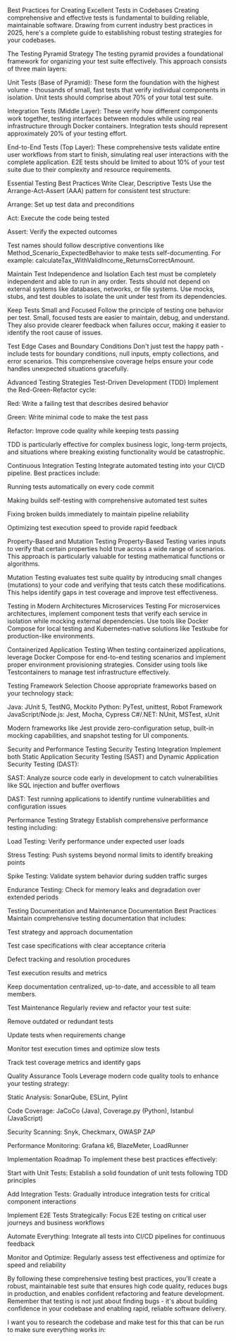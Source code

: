 Best Practices for Creating Excellent Tests in Codebases
Creating comprehensive and effective tests is fundamental to building reliable, maintainable software. Drawing from current industry best practices in 2025, here's a complete guide to establishing robust testing strategies for your codebases.

The Testing Pyramid Strategy
The testing pyramid provides a foundational framework for organizing your test suite effectively. This approach consists of three main layers:​

Unit Tests (Base of Pyramid): These form the foundation with the highest volume - thousands of small, fast tests that verify individual components in isolation. Unit tests should comprise about 70% of your total test suite.​

Integration Tests (Middle Layer): These verify how different components work together, testing interfaces between modules while using real infrastructure through Docker containers. Integration tests should represent approximately 20% of your testing effort.​

End-to-End Tests (Top Layer): These comprehensive tests validate entire user workflows from start to finish, simulating real user interactions with the complete application. E2E tests should be limited to about 10% of your test suite due to their complexity and resource requirements.​

Essential Testing Best Practices
Write Clear, Descriptive Tests
Use the Arrange-Act-Assert (AAA) pattern for consistent test structure:​

Arrange: Set up test data and preconditions

Act: Execute the code being tested

Assert: Verify the expected outcomes

Test names should follow descriptive conventions like Method_Scenario_ExpectedBehavior to make tests self-documenting. For example: calculateTax_WithValidIncome_ReturnsCorrectAmount.​

Maintain Test Independence and Isolation
Each test must be completely independent and able to run in any order. Tests should not depend on external systems like databases, networks, or file systems. Use mocks, stubs, and test doubles to isolate the unit under test from its dependencies.​

Keep Tests Small and Focused
Follow the principle of testing one behavior per test. Small, focused tests are easier to maintain, debug, and understand. They also provide clearer feedback when failures occur, making it easier to identify the root cause of issues.​

Test Edge Cases and Boundary Conditions
Don't just test the happy path - include tests for boundary conditions, null inputs, empty collections, and error scenarios. This comprehensive coverage helps ensure your code handles unexpected situations gracefully.​

Advanced Testing Strategies
Test-Driven Development (TDD)
Implement the Red-Green-Refactor cycle:​

Red: Write a failing test that describes desired behavior

Green: Write minimal code to make the test pass

Refactor: Improve code quality while keeping tests passing

TDD is particularly effective for complex business logic, long-term projects, and situations where breaking existing functionality would be catastrophic.​

Continuous Integration Testing
Integrate automated testing into your CI/CD pipeline. Best practices include:​

Running tests automatically on every code commit

Making builds self-testing with comprehensive automated test suites

Fixing broken builds immediately to maintain pipeline reliability

Optimizing test execution speed to provide rapid feedback​

Property-Based and Mutation Testing
Property-Based Testing varies inputs to verify that certain properties hold true across a wide range of scenarios. This approach is particularly valuable for testing mathematical functions or algorithms.​

Mutation Testing evaluates test suite quality by introducing small changes (mutations) to your code and verifying that tests catch these modifications. This helps identify gaps in test coverage and improve test effectiveness.​

Testing in Modern Architectures
Microservices Testing
For microservices architectures, implement component tests that verify each service in isolation while mocking external dependencies. Use tools like Docker Compose for local testing and Kubernetes-native solutions like Testkube for production-like environments.​

Containerized Application Testing
When testing containerized applications, leverage Docker Compose for end-to-end testing scenarios and implement proper environment provisioning strategies. Consider using tools like Testcontainers to manage test infrastructure effectively.​

Testing Framework Selection
Choose appropriate frameworks based on your technology stack:​

Java: JUnit 5, TestNG, Mockito
Python: PyTest, unittest, Robot Framework
JavaScript/Node.js: Jest, Mocha, Cypress
C#/.NET: NUnit, MSTest, xUnit

Modern frameworks like Jest provide zero-configuration setup, built-in mocking capabilities, and snapshot testing for UI components.​

Security and Performance Testing
Security Testing Integration
Implement both Static Application Security Testing (SAST) and Dynamic Application Security Testing (DAST):​

SAST: Analyze source code early in development to catch vulnerabilities like SQL injection and buffer overflows

DAST: Test running applications to identify runtime vulnerabilities and configuration issues

Performance Testing Strategy
Establish comprehensive performance testing including:​

Load Testing: Verify performance under expected user loads

Stress Testing: Push systems beyond normal limits to identify breaking points

Spike Testing: Validate system behavior during sudden traffic surges

Endurance Testing: Check for memory leaks and degradation over extended periods

Testing Documentation and Maintenance
Documentation Best Practices
Maintain comprehensive testing documentation that includes:​

Test strategy and approach documentation

Test case specifications with clear acceptance criteria

Defect tracking and resolution procedures

Test execution results and metrics

Keep documentation centralized, up-to-date, and accessible to all team members.​

Test Maintenance
Regularly review and refactor your test suite:​

Remove outdated or redundant tests

Update tests when requirements change

Monitor test execution times and optimize slow tests

Track test coverage metrics and identify gaps​

Quality Assurance Tools
Leverage modern code quality tools to enhance your testing strategy:​

Static Analysis: SonarQube, ESLint, Pylint

Code Coverage: JaCoCo (Java), Coverage.py (Python), Istanbul (JavaScript)

Security Scanning: Snyk, Checkmarx, OWASP ZAP

Performance Monitoring: Grafana k6, BlazeMeter, LoadRunner

Implementation Roadmap
To implement these best practices effectively:

Start with Unit Tests: Establish a solid foundation of unit tests following TDD principles

Add Integration Tests: Gradually introduce integration tests for critical component interactions

Implement E2E Tests Strategically: Focus E2E testing on critical user journeys and business workflows

Automate Everything: Integrate all tests into CI/CD pipelines for continuous feedback

Monitor and Optimize: Regularly assess test effectiveness and optimize for speed and reliability

By following these comprehensive testing best practices, you'll create a robust, maintainable test suite that ensures high code quality, reduces bugs in production, and enables confident refactoring and feature development. Remember that testing is not just about finding bugs - it's about building confidence in your codebase and enabling rapid, reliable software delivery.


I want you to research the codebase and make test for this that can be run to make sure everything works in: 